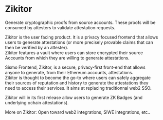 # Zikitor



Generate cryptographic proofs from source accounts. These proofs will be consumed by attesters to validate attestation requests.



Zikitor is the user facing product. It is a privacy focused frontend that allows users to generate attestations (or more precisely provable claims that can then be verified by an attester). \
Zikitor features a vault where users can store encrypted their source Accounts from which they are willing to generate attestations.



Sismo Frontend, Zikitor, is a secure, privacy-first front-end that allows anyone to generate, from their Ethereum accounts, attestations. \
Zikitor is thought to become the go-to where users can safely aggregate their sources of reputation and history to generate the attestations they need to access their services. It aims at replacing traditionnal web2 SSO.

Zikitor will in its first release allow users to generate ZK Badges (and underlying ochain attestations).

More on Zikitor: Open toward web2 integrations, SIWE integrations, etc..

